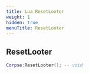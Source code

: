 ```yaml
---
title: Lua ResetLooter
weight: 1
hidden: true
menuTitle: ResetLooter
---
```

## ResetLooter
```lua
Corpse:ResetLooter(); -- void
```